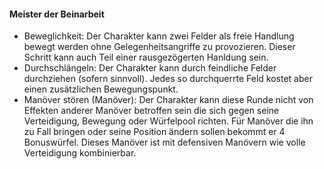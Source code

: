#### Meister der Beinarbeit

* Beweglichkeit: Der Charakter kann zwei Felder als freie Handlung bewegt werden ohne Gelegenheitsangriffe
zu provozieren. Dieser Schritt kann auch Teil einer rausgezögerten Hanldung sein.
* Durchschlängeln: Der Charakter kann durch feindliche Felder durchziehen (sofern sinnvoll). Jedes so durchquerrte
Feld kostet aber einen zusätzlichen Bewegungspunkt.
* Manöver stören (Manöver): Der Charakter kann diese Runde nicht von Effekten anderer Manöver betroffen sein die sich
gegen seine Verteidigung, Bewegung oder Würfelpool richten. Für Manöver die ihn zu Fall bringen oder seine Position
ändern sollen bekommt er 4 Bonuswürfel. Dieses Manöver ist mit defensiven Manövern wie volle Verteidigung kombinierbar.
